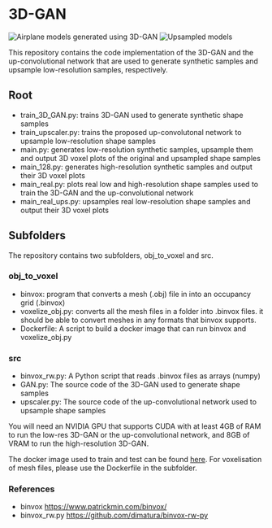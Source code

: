 # 3D-GAN

![Airplane models generated using 3D-GAN](https://user-images.githubusercontent.com/68455855/190845159-ffd73ed7-ce47-4062-89ab-b699f2ca4740.png)
![Upsampled models](https://user-images.githubusercontent.com/68455855/190845160-4442ebed-a851-4e19-ad73-710d875daca2.png)


This repository contains the code implementation of the 3D-GAN and the up-convolutional network that are used to generate synthetic samples and upsample low-resolution samples, respectively.

## Root
- train_3D_GAN.py: trains 3D-GAN used to generate synthetic shape samples
- train_upscaler.py: trains the proposed up-convolutonal network to upsample low-resolution shape samples
- main.py: generates low-resolution synthetic samples, upsample them and output 3D voxel plots of the original and upsampled shape samples
- main_128.py: generates high-resolution synthetic samples and output their 3D voxel plots
- main_real.py: plots real low and high-resolution shape samples used to train the 3D-GAN and the up-convolutional network
- main_real_ups.py: upsamples real low-resolution shape samples and output their 3D voxel plots

## Subfolders
The repository contains two subfolders, obj_to_voxel and src.
### obj_to_voxel
- binvox: program that converts a mesh (.obj) file in into an occupancy grid (.binvox)
- voxelize_obj.py: converts all the mesh files in a folder into .binvox files. it should be able to convert meshes in any formats that binvox supports.
- Dockerfile: A script to build a docker image that can run binvox and voxelize_obj.py

### src
- binvox_rw.py: A Python script that reads .binvox files as arrays (numpy)
- GAN.py: The source code of the 3D-GAN used to generate shape samples
- upscaler.py: The source code of the up-convolutional network used to upsample shape samples



You will need an NVIDIA GPU that supports CUDA with at least 4GB of RAM to run the low-res 3D-GAN or the up-convolutional network, and 8GB of VRAM to run the high-resolution 3D-GAN.

The docker image used to train and test can be found [here](nvcr.io/nvidia/pytorch:22.08-py3).
For voxelisation of mesh files, please use the Dockerfile in the subfolder.

### References
- binvox https://www.patrickmin.com/binvox/
- binvox_rw.py https://github.com/dimatura/binvox-rw-py
